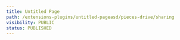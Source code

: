 ```yaml
---
title: Untitled Page
path: /extensions-plugins/untitled-pageasd/pieces-drive/sharing
visibility: PUBLIC
status: PUBLISHED
---
```




